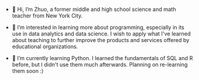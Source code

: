 - 👋 Hi, I’m Zhuo, a former middle and high school science and math teacher from New York City.

- 👀 I’m interested in learning more about programming, especially in its use in data analytics and data science. I wish to apply what I've learned about teaching to further improve the products and services offered by educational organizations.
- 🌱 I’m currently learning Python. I learned the fundamentals of SQL and R before, but I didn't use them much afterwards. Planning on re-learning them soon :)

<!---
208cai5099/208cai5099 is a ✨ special ✨ repository because its `README.md` (this file) appears on your GitHub profile.
You can click the Preview link to take a look at your changes.
--->

